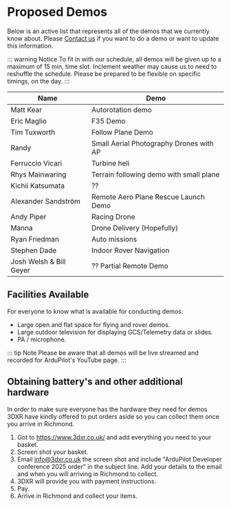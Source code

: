 # Proposed Demos

Below is an active list that represents all of the demos that we currently know about.  Please [Contact us](/help_and_contact) if you want to do a demo or want to update this information.


::: warning Notice
To fit in with our schedule, all demos will be given up to a maximum of 15 min, time slot.  Inclement weather may cause us to need to reshuffle the schedule.  Please be prepared to be flexible on specific timings, on the day.
:::


| Name            | Demo                                       |
|-----------------|--------------------------------------------|
| Matt Kear       | Autorotation demo                          |
| Eric Maglio     | F35 Demo                                   |
| Tim Tuxworth    | Follow Plane Demo                          |
| Randy           | Small Aerial Photography Drones with AP    |
| Ferruccio Vicari      | Turbine heli                               |
| Rhys Mainwaring | Terrain following demo with small plane    |
| Kichii Katsumata  | ??                                         |
| Alexander Sandström   | Remote Aero Plane Rescue Launch Demo              |
| Andy Piper      | Racing Drone                               |
| Manna           | Drone Delivery (Hopefully)                 |
| Ryan Friedman   | Auto missions                              |
| Stephen Dade    | Indoor Rover Navigation                    |
| Josh Welsh & Bill Geyer | ?? Partial Remote Demo             |


## Facilities Available

For everyone to know what is available for conducting demos:

- Large open and flat space for flying and rover demos.
- Large outdoor television for displaying GCS/Telemetry data or slides.
- PA / microphone.

::: tip Note
Please be aware that all demos will be live streamed and recorded for ArduPilot's YouTube page.
:::

## Obtaining battery's and other additional hardware

In order to make sure everyone has the hardware they need for demos 3DXR have kindly offered to put orders aside so you can collect them once you arrive in Richmond.

1. Got to https://www.3dxr.co.uk/ and add everything you need to your basket.
2. Screen shot your basket.
3. Email info@3dxr.co.uk the screen shot and include "ArduPilot Developer conference 2025 order" in the subject line. Add your details to the email and when you will arriving in Richmond to collect.
4. 3DXR will provide you with payment instructions.
5. Pay.
6. Arrive in Richmond and collect your items.

